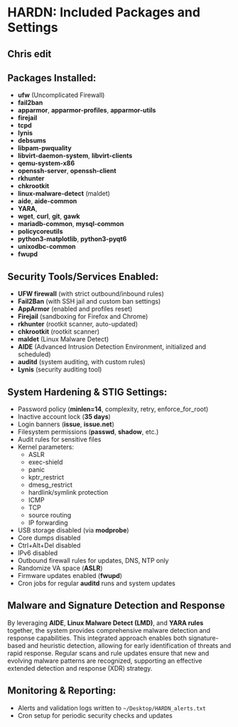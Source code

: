 # HARDN: Included Packages and Settings

## Chris edit

## Packages Installed:
- **ufw** (Uncomplicated Firewall)
- **fail2ban**
- **apparmor**, **apparmor-profiles**, **apparmor-utils**
- **firejail**
- **tcpd**
- **lynis**
- **debsums**
- **libpam-pwquality**
- **libvirt-daemon-system**, **libvirt-clients**
- **qemu-system-x86**
- **openssh-server**, **openssh-client**
- **rkhunter**
- **chkrootkit**
- **linux-malware-detect** (maldet)
- **aide**, **aide-common**
- **YARA**, 
- **wget**, **curl**, **git**, **gawk**
- **mariadb-common**, **mysql-common**
- **policycoreutils**
- **python3-matplotlib**, **python3-pyqt6**
- **unixodbc-common**
- **fwupd**

## Security Tools/Services Enabled:
- **UFW firewall** (with strict outbound/inbound rules)
- **Fail2Ban** (with SSH jail and custom ban settings)
- **AppArmor** (enabled and profiles reset)
- **Firejail** (sandboxing for Firefox and Chrome)
- **rkhunter** (rootkit scanner, auto-updated)
- **chkrootkit** (rootkit scanner)
- **maldet** (Linux Malware Detect)
- **AIDE** (Advanced Intrusion Detection Environment, initialized and scheduled)
- **auditd** (system auditing, with custom rules)
- **Lynis** (security auditing tool)

## System Hardening & STIG Settings:
- Password policy (**minlen=14**, complexity, retry, enforce_for_root)
- Inactive account lock (**35 days**)
- Login banners (**issue**, **issue.net**)
- Filesystem permissions (**passwd**, **shadow**, etc.)
- Audit rules for sensitive files
- Kernel parameters:
    - ASLR
    - exec-shield
    - panic
    - kptr_restrict
    - dmesg_restrict
    - hardlink/symlink protection
    - ICMP
    - TCP
    - source routing
    - IP forwarding
- USB storage disabled (via **modprobe**)
- Core dumps disabled
- Ctrl+Alt+Del disabled
- IPv6 disabled
- Outbound firewall rules for updates, DNS, NTP only
- Randomize VA space (**ASLR**)
- Firmware updates enabled (**fwupd**)
- Cron jobs for regular **auditd** runs and system updates

## Malware and Signature Detection and Response

By leveraging **AIDE**, **Linux Malware Detect (LMD)**, and **YARA rules** together, the system provides comprehensive malware detection and response capabilities. This integrated approach enables both signature-based and heuristic detection, allowing for early identification of threats and rapid response. Regular scans and rule updates ensure that new and evolving malware patterns are recognized, supporting an effective extended detection and response (XDR) strategy.

## Monitoring & Reporting:
- Alerts and validation logs written to `~/Desktop/HARDN_alerts.txt`
- Cron setup for periodic security checks and updates
